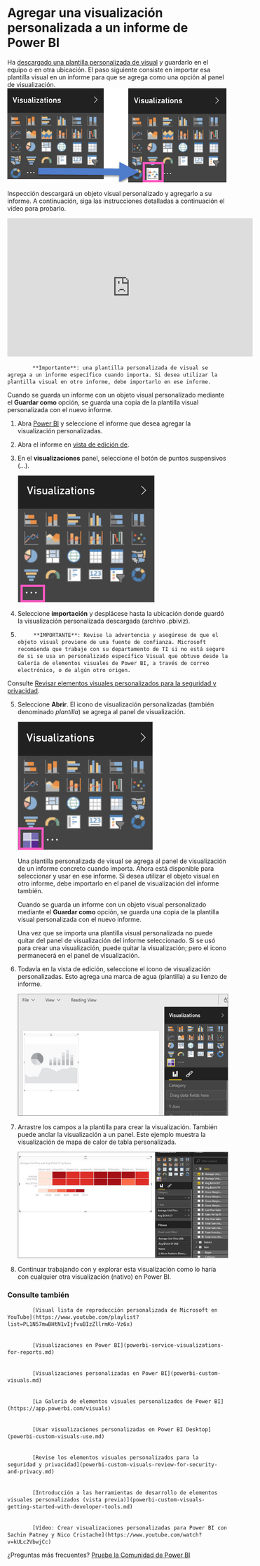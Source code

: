 <properties
   pageTitle="Agregar una visualización personalizada a un informe de Power BI"
   description="Agregar un objeto visual personalizado a un informe de Power BI"
   services="powerbi"
   documentationCenter=""
   authors="mihart"
   manager="mblythe"
   backup=""
   editor=""
   tags=""
  featuredVideoId="gido6wr5pvE"
  qualityFocus="no"
   qualityDate=""/>

<tags
   ms.service="powerbi"
   ms.devlang="NA"
   ms.topic="article"
   ms.tgt_pltfrm="NA"
   ms.workload="powerbi"
   ms.date="08/25/2016"
   ms.author="mihart"/>
# <a name="add-a-custom-visualization-to-a-power-bi-report"></a>Agregar una visualización personalizada a un informe de Power BI

Ha [descargado una plantilla personalizada de visual](powerbi-custom-visuals-download-from-the-gallery.md) y guardarlo en el equipo o en otra ubicación.  El paso siguiente consiste en importar esa plantilla visual en un informe para que se agrega como una opción al panel de visualización.
    ![](media/powerbi-custom-visuals-add-to-report/pbi-custom-viz-icon.png)

Inspección descargará un objeto visual personalizado y agregarlo a su informe. A continuación, siga las instrucciones detalladas a continuación el vídeo para probarlo.

<iframe width="560" height="315" src="https://www.youtube.com/embed/gido6wr5pvE" frameborder="0" allowfullscreen></iframe>

>
            **Importante**: una plantilla personalizada de visual se agrega a un informe específico cuando importa. Si desea utilizar la plantilla visual en otro informe, debe importarlo en ese informe.
Cuando se guarda un informe con un objeto visual personalizado mediante el **Guardar como** opción, se guarda una copia de la plantilla visual personalizada con el nuevo informe.

1. Abra [Power BI](http://app.powerbi.com) y seleccione el informe que desea agregar la visualización personalizadas.  

2.  Abra el informe en [vista de edición de](powerbi-service-interact-with-a-report-in-editing-view.md).

2. En el **visualizaciones** panel, seleccione el botón de puntos suspensivos (...).

    ![](media/powerbi-custom-visuals-add-to-report/PBI_customVizEllipses.jpg)

3. Seleccione **importación** y desplácese hasta la ubicación donde guardó la visualización personalizada descargada (archivo .pbiviz).

4. 
            **IMPORTANTE**: Revise la advertencia y asegúrese de que el objeto visual proviene de una fuente de confianza. Microsoft recomienda que trabaje con su departamento de TI si no está seguro de si se usa un personalizado específico Visual que obtuvo desde la Galería de elementos visuales de Power BI, a través de correo electrónico, o de algún otro origen.
Consulte [Revisar elementos visuales personalizados para la seguridad y privacidad](powerbi-custom-visuals-review-for-security-and-privacy.md).

5. Seleccione **Abrir**. El icono de visualización personalizadas (también denominado *plantilla*) se agrega al panel de visualización.

    ![](media/powerbi-custom-visuals-add-to-report/PBI_customVizAddedIcon.jpg)

    Una plantilla personalizada de visual se agrega al panel de visualización de un informe concreto cuando importa. Ahora está disponible para seleccionar y usar en ese informe.
    Si desea utilizar el objeto visual en otro informe, debe importarlo en el panel de visualización del informe también.

    Cuando se guarda un informe con un objeto visual personalizado mediante el **Guardar como** opción, se guarda una copia de la plantilla visual personalizada con el nuevo informe.

    Una vez que se importa una plantilla visual personalizada no puede quitar del panel de visualización del informe seleccionado. Si se usó para crear una visualización, puede quitar la visualización; pero el icono permanecerá en el panel de visualización.

6. Todavía en la vista de edición, seleccione el icono de visualización personalizadas.  Esto agrega una marca de agua (plantilla) a su lienzo de informe.

    ![](media/powerbi-custom-visuals-add-to-report/PBI_template.jpg)

7. Arrastre los campos a la plantilla para crear la visualización. También puede anclar la visualización a un panel. Este ejemplo muestra la visualización de mapa de calor de tabla personalizada.

    ![](media/powerbi-custom-visuals-add-to-report/PBI_customVizAdded.jpg)

8. Continuar trabajando con y explorar esta visualización como lo haría con cualquier otra visualización (nativo) en Power BI.

### <a name="see-also"></a>Consulte también


            [Visual lista de reproducción personalizada de Microsoft en YouTube](https://www.youtube.com/playlist?list=PL1N57mwBHtN1vIjfvuBIzZllrmKo-Vz6x)


            [Visualizaciones en Power BI](powerbi-service-visualizations-for-reports.md)


            [Visualizaciones personalizadas en Power BI](powerbi-custom-visuals.md)


            [La Galería de elementos visuales personalizados de Power BI](https://app.powerbi.com/visuals)


            [Usar visualizaciones personalizadas en Power BI Desktop](powerbi-custom-visuals-use.md)


            [Revise los elementos visuales personalizados para la seguridad y privacidad](powerbi-custom-visuals-review-for-security-and-privacy.md)


            [Introducción a las herramientas de desarrollo de elementos visuales personalizados (vista previa)](powerbi-custom-visuals-getting-started-with-developer-tools.md)


            [Vídeo: Crear visualizaciones personalizadas para Power BI con Sachin Patney y Nico Cristache](https://www.youtube.com/watch?v=kULc2VbwjCc)

¿Preguntas más frecuentes? 
            [Pruebe la Comunidad de Power BI](http://community.powerbi.com/)
